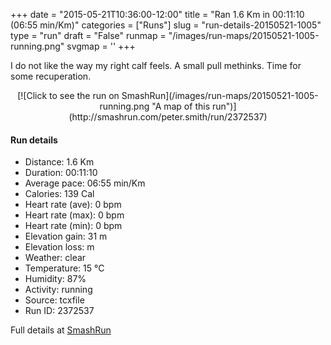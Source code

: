 +++
date = "2015-05-21T10:36:00-12:00"
title = "Ran 1.6 Km in 00:11:10 (06:55 min/Km)"
categories = ["Runs"]
slug = "run-details-20150521-1005"
type = "run"
draft = "False"
runmap = "/images/run-maps/20150521-1005-running.png"
svgmap = '<polyline points="0 93, 0 93, 1 92, 2 89, 4 89, 5 89, 7 90, 8 90, 9 89, 16 91, 17 92, 19 88, 20 87, 21 86, 22 85, 22 83, 23 81, 23 79, 24 78, 24 77, 25 76, 27 74, 28 72, 29 70, 30 68, 31 68, 33 68, 35 65, 35 64, 38 62, 40 61, 41 60, 43 59, 45 57, 46 56, 47 55, 48 54, 51 51, 53 50, 56 47, 57 46, 58 45, 61 43, 62 41, 63 40, 64 39, 65 38, 66 37, 67 36, 70 34, 71 33, 72 32, 73 31, 74 30, 75 29, 77 26, 78 25, 79 25, 80 23, 80 22, 81 21, 82 20, 85 18, 87 17, 89 16, 92 12, 93 11, 94 10, 95 9, 96 8, 98 8, 98 9, 99 11, 99 13, 99 15, 100 16">'
+++

I do not like the way my right calf feels. A small pull methinks. Time for some recuperation. 



<!--more-->

<center>
[![Click to see the run on SmashRun](/images/run-maps/20150521-1005-running.png "A map of this run")](http://smashrun.com/peter.smith/run/2372537)
</center>

#### Run details

* Distance: 1.6 Km
* Duration: 00:11:10
* Average pace: 06:55 min/Km
* Calories: 139 Cal
* Heart rate (ave): 0 bpm
* Heart rate (max): 0 bpm
* Heart rate (min): 0 bpm
* Elevation gain: 31 m
* Elevation loss:  m
* Weather: clear
* Temperature: 15 &deg;C
* Humidity: 87%
* Activity: running
* Source: tcxfile
* Run ID: 2372537

Full details at [SmashRun](http://smashrun.com/peter.smith/run/2372537)
